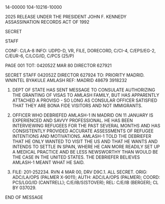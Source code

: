 14-00000
104-10216-10000

2025 RELEASE UNDER THE PRESIDENT JOHN F. KENNEDY ASSASSINATION RECORDS ACT OF 1992

SECRET

STAFF

CONF: C/LA-8
INFO: UDPD-D, VR, FILE, DORECORD, C/CI-4, C/EPS/EG-2, C/EUR-6, C/LCG/ID, C/PCS (25/P)

PAGE 001
TOT: 042052Z MAR 80
DIRECTOR 627921

SECRET
STAFF 042052Z DIRECTOR 627924
TO: PRIORITY MADRID.
WNINTEL BYAKULE AMLASH
REF: MADRID 48679 3918232

1. DEPT OF STATE HAS SENT MESSAGE TO CONSULATE AUTHORIZING THE GRANTING OF VISAS TO AMLASH FAMILY, BUT HAS APPARENTLY ATTACHED A PROVISO - SO LONG AS CONSULAR OFFICER SATISFIED THAT THEY ARE BONA FIDE VISITORS AND NOT IMMIGRANTS.

2. OFFICER WHO DEBRIEFED AMLASH-1 IN MADRID ON 11 JANUARY IS EXPERIENCED AND SAVVY PROFESSIONAL. HE HAS BEEN INTERVIEWING REFUGEES FOR THE PAST SEVERAL MONTHS AND HAS CONSISTENTLY PROVIDED ACCURATE ASSESSMENTS OF REFUGEE INTENTIONS AND MOTIVATIONS. AMLASH-1 TOLD THE DEBRIEFER THAT HE ONLY WANTED TO VISIT THE US AND THAT HE WANTS AND INTENDS TO SETTLE IN SPAIN, WHERE HE CAN MORE READILY SET UP A MEDICAL PRACTICE AND BE LESS NEWSWORTHY THAN WOULD BE THE CASE IN THE UNITED STATES. THE DEBRIEFER BELIEVES AMLASH-1 MEANT WHAT HE SAID.

3. FILE: 201-252234. RVN 4 MAR 00, DRV D9C.1. ALL SECRET.
ORIG: ADC/LA/OPS (PALMER X-9011); AUTH: ADC/LA/OPS (PALMER); COORD: PCS/LGG/ID (CANTRELL); C/E/IB/S(STOVER); REL: C/E/IB (BERGER); CL BY 037029.

END OF MESSAGE
